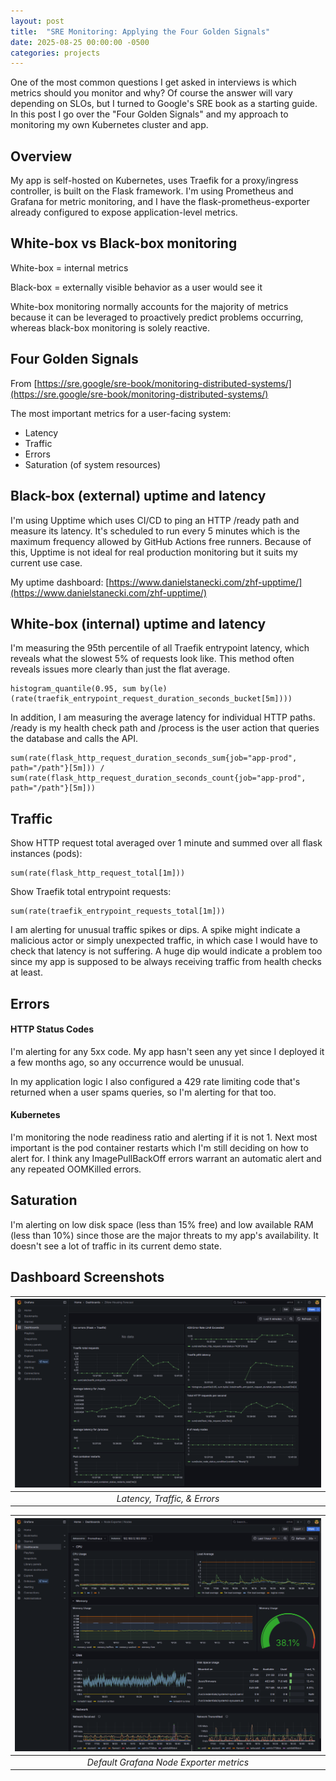 ```yaml
---
layout: post
title:  "SRE Monitoring: Applying the Four Golden Signals"
date: 2025-08-25 00:00:00 -0500  
categories: projects
---
```

One of the most common questions I get asked in interviews is which metrics should you monitor and why? Of course the answer will vary depending on SLOs, but I turned to Google's SRE book as a starting guide. In this post I go over the "Four Golden Signals" and my approach to monitoring my own Kubernetes cluster and app.<!--break-->

## Overview 
My app is self-hosted on Kubernetes, uses Traefik for a proxy/ingress controller, is built on the Flask framework. I'm using Prometheus and Grafana for metric monitoring, and I have the flask-prometheus-exporter already configured to expose application-level metrics. 

## White-box vs Black-box monitoring
White-box = internal metrics 

Black-box = externally visible behavior as a user would see it

White-box monitoring normally accounts for the majority of metrics because it can be leveraged to proactively predict problems occurring, whereas black-box monitoring is solely reactive. 

## Four Golden Signals
From [https://sre.google/sre-book/monitoring-distributed-systems/](https://sre.google/sre-book/monitoring-distributed-systems/)

The most important metrics for a user-facing system:
- Latency 
- Traffic
- Errors
- Saturation (of system resources)

## Black-box (external) uptime and latency
I'm using Upptime which uses CI/CD to ping an HTTP /ready path and measure its latency. It's scheduled to run every 5 minutes which is the maximum frequency allowed by GitHub Actions free runners. Because of this, Upptime is not ideal for real production monitoring but it suits my current use case.

My uptime dashboard: [https://www.danielstanecki.com/zhf-upptime/](https://www.danielstanecki.com/zhf-upptime/)

## White-box (internal) uptime and latency
I'm measuring the 95th percentile of all Traefik entrypoint latency, which reveals what the slowest 5% of requests look like. This method often reveals issues more clearly than just the flat average.
```
histogram_quantile(0.95, sum by(le) (rate(traefik_entrypoint_request_duration_seconds_bucket[5m])))
```

In addition, I am measuring the average latency for individual HTTP paths. /ready is my health check path and /process is the user action that queries the database and calls the API. 
```
sum(rate(flask_http_request_duration_seconds_sum{job="app-prod", path="/path"}[5m])) / sum(rate(flask_http_request_duration_seconds_count{job="app-prod", path="/path"}[5m])) 
```

## Traffic
Show HTTP request total averaged over 1 minute and summed over all flask instances (pods):
```
sum(rate(flask_http_request_total[1m]))
```

Show Traefik total entrypoint requests:
```
sum(rate(traefik_entrypoint_requests_total[1m]))
```

I am alerting for unusual traffic spikes or dips. A spike might indicate a malicious actor or simply unexpected traffic, in which case I would have to check that latency is not suffering. A huge dip would indicate a problem too since my app is supposed to be always receiving traffic from health checks at least.

## Errors 

#### HTTP Status Codes

I'm alerting for any 5xx code. My app hasn't seen any yet since I deployed it a few months ago, so any occurrence would be unusual. 

In my application logic I also configured a 429 rate limiting code that's returned when a user spams queries, so I'm alerting for that too. 

#### Kubernetes

I'm monitoring the node readiness ratio and alerting if it is not 1. Next most important is the pod container restarts which I'm still deciding on how to alert for. I think any ImagePullBackOff errors warrant an automatic alert and any repeated OOMKilled errors.

## Saturation

I'm alerting on low disk space (less than 15% free) and low available RAM (less than 10%) since those are the major threats to my app's availability. It doesn't see a lot of traffic in its current demo state. 

## Dashboard Screenshots 

| ![zhfDashboard.png](/assets/zhfDashboard.png) |
|:--:| 
| *Latency, Traffic, & Errors* |

| ![saturationDashboard.png](/assets/saturationDashboard.png) |
|:--:| 
| *Default Grafana Node Exporter metrics* |